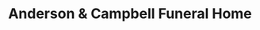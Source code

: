 ---
title: "Anderson & Campbell Funeral Home"
url: /whiting/anderson-und-campbell-funeral-home/
shop: Bestattungen
---